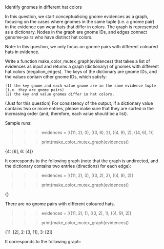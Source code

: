 Identify gnomes in different hat colors

In this question, we start conceptualising gnome evidences as a graph, focusing on the cases where gnomes in the same tuple (i.e. a gnome pair) in the evidence can wear hats that differ in colors. The graph is represented as a dictionary. Nodes in the graph are gnome IDs, and edges connect genome-pairs who have distinct hat colors.

Note: In this question, we only focus on gnome pairs with different coloured hats in evidence.

Write a function make_color_mutex_graph(evidences) that takes a list of evidences as input and returns a graph (dictionary) of gnomes with different hat colors (negation_edges). The keys of the dictionary are gnome IDs, and the values contain other gnome IDs, which satisfy:

    (1) the key gnome and each value gnome are in the same evidence tuple (i.e. they are gnome pairs)
    (2) the key and value gnomes differ in hat colors.

(Just for this question) For consistency of the output, if a dictionary value contains two or more entries, please make sure that they are sorted in the increasing order (and, therefore, each value should be a list).

Sample runs:

> > > evidences = [((11, 2), 0), ((3, 6), 2), ((4, 9), 2), ((4, 6), 1)]

> > > print(make_color_mutex_graph(evidences))

{4: [6], 6: [4]}

It corresponds to the following graph (note that the graph is undirected, and the dictionary contains two entries (directions) for each edge):

> > > evidences = [((11, 2), 0), ((3, 2), 2), ((4, 9), 2)]

> > > print(make_color_mutex_graph(evidences))

{}

There are no gnome pairs with different coloured hats.

> > > evidences = [((11, 2), 1), ((3, 2), 1), ((4, 9), 2)]

> > > print(make_color_mutex_graph(evidences))

{11: [2], 2: [3, 11], 3: [2]}

It corresponds to the following graph:
